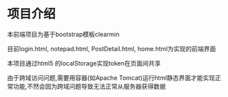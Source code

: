 # 项目介绍
本前端项目为基于bootstrap模板clearmin

目前login.html, notepad.html, PostDetail.html, home.html为实现的前端界面

本项目通过html5 的localStorage实现token在页面间共享

由于跨域访问问题,需要用容器(如Apache Tomcat)运行html静态界面才能实现正常功能,不然会因为跨域问题导致无法正常从服务器获得数据